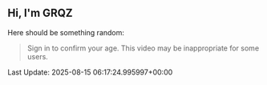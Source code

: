 ## Hi, I'm GRQZ
Here should be something random:  
> Sign in to confirm your age. This video may be inappropriate for some users.


Last Update: 2025-08-15 06:17:24.995997+00:00
